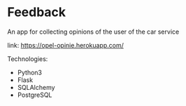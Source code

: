 # Feedback

An app for collecting opinions of the user of the car service

link: https://opel-opinie.herokuapp.com/

Technologies:
- Python3
- Flask
- SQLAlchemy
- PostgreSQL
